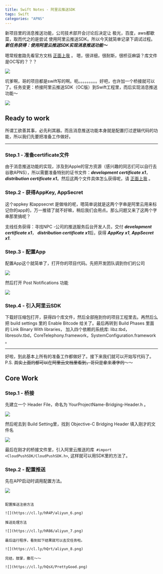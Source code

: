 ```yaml
---
title: Swift Notes - 阿里云推送SDK
tags: Swift
categories: "APNS"
---
```


新项目里的消息推送功能，公司技术部开会讨论后决定让 极光，百度，aws都歇菜，取而代之的是尝试 使用阿里云推送SDK。所以今天就简单记录下调试过程。
***新任务获得：使用阿里云推送SDK实现消息推送功能～***

<!--more-->

嗯常规套路先看官方文档 [正面上我](https://help.aliyun.com/document_detail/30072.html?spm=5176.doc30071.6.156.YoX0P8) 。 嗯，很详细，很耐斯，很桥豆麻袋？库文件是OC写的？？？

![](https://cl.ly/hRAS/ExcuseMe.jpeg)

坑爹啊，哥的项目都是swift写的啊。呃。。。。。。。。。好吧，也许加一个桥接就可以了。任务变更：桥接阿里云推送SDK（OC版）到Swift工程里，而后实现消息推送功能～

![](https://cl.ly/hREs/challenge-accepted-meme.jpg)



## Ready to work
所谓工欲善其事，必先利其器。而且消息推送功能本身就是配置打过逻辑代码的功能，所以我们先要把准备工作做好。

---------------------------------------

### Step.1 - 准备certificate文件

由于消息推送功能的实现，涉及到Apple的官方资源（感兴趣的同志们可以自行去谷歌APNS），所以需要准备特别的证书文件：***development certificate x1***， ***distribution certificate x1***。然后这两个文件具体怎么获得呢，请 [正面上我](https://help.aliyun.com/document_detail/30071.html?spm=5176.doc30072.6.155.ItR8Ib) 。


### Step.2 - 获得AppKey, AppSecret 

这个appkey 和appsecret 是做啥的呢，嗯简单说就是这两个字串是阿里云用来标记你的app的，万一推错了就不好嘛，稍后我们会用点。那么问题又来了这两个字串那里搞呢？

支线任务获得：寻找NPC -公司的推送服务后台开发人员，交付 ***development certificate x1***， ***distribution certificate x1***后，获得 ***AppKey x1***, ***AppSecret x1***.

### Step.3 - 配置App

配置App这个就简单了，打开你的项目代码。先把开发团队调到你们的公司

![](https://cl.ly/hQyC/aliyun_1.jpeg)

然后打开 Post Notifications 功能

![](https://cl.ly/hRCF/aliyun_2.png)
### Step.4 - 引入阿里云SDK

下载好压缩包打开，获得四个库文件，然后全部拖到你的项目工程里去。再然后么把 build settings 里的 Enable Bitcode 给关了。最后再转到 Build Phases 里面的 Link Binary With libraries， 加入四个依赖的系统库: libz.tbd，libresolv.tbd，CoreTelephony.framework，SystemConfiguration.framework 。

---------------------------------------

好啦，到此基本上所有的准备工作都做好了。接下来我们就可以开始写代码了。P.S. ~~其实上面的都可以在阿里云文档里看到，哥只是拿来凑字的~~～～

## Core Work

### Step.1 - 桥接
先建立一个 Header File，命名为 YourProjectName-Bridging-Header.h 。 

![](https://cl.ly/hRGV/aliyun_3.jpeg)

然后呢去到 Build Setting里，找到 Objective-C Bridging Header 填入刚才的文件名

![](https://cl.ly/hRAR/aliyun_4.jpeg)

最后在刚才的桥接文件里，引入阿里云推送的库` #import <CloudPushSDK/CloudPushSDK.h>`, 这样就可以用SDK里的方法了。

### Step.2 - 配置推送
先在APP启动时调用配置方法。

![](https://cl.ly/hRN5/aliyun_5.png)            
```

配置推送注册方法

![](https://cl.ly/hR4P/aliyun_6.png)

推送处理方法

![](https://cl.ly/hR86/aliyun_7.png)

最后运行程序，看到如下结果就可以去交任务啦。

![](https://cl.ly/hQrt/aliyun_8.png)

完结，鼓掌，撒花～～

![](https://cl.ly/hQsX/PrettyGood.png)
